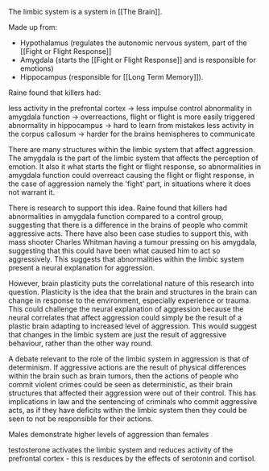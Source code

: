 
The limbic system is a system in [[The Brain]].

Made up from:

- Hypothalamus (regulates the autonomic nervous system, part of the [[Fight or Flight Response]]
- Amygdala (starts the [[Fight or Flight Response]] and is responsible for emotions)
- Hippocampus (responsible for [[Long Term Memory]]). 

Raine found that killers had:

less activity in the prefrontal cortex -> less impulse control
abnormality in amygdala function -> overreactions, flight or flight is more easily triggered
abnormality in hippocampus -> hard to learn from mistakes
less activity in the corpus callosum -> harder for the brains hemispheres to communicate


There are many structures within the limbic system that affect aggression. The amygdala is the part of the limbic system that affects the perception of emotion. It also it what starts the fight or flight response, so abnormalities in amygdala function could overreact causing the flight or flight response, in the case of aggression namely the 'fight' part, in situations where it does not warrant it.

There is research to support this idea. Raine found that killers had abnormalities in amygdala function compared to a control group, suggesting that there is a difference in the brains of people who commit aggressive acts. There have also been case studies to support this, with mass shooter Charles Whitman having a tumour pressing on his amygdala, suggesting that this could have been what caused him to act so aggressively. This suggests that abnormalities within the limbic system present a neural explanation for aggression.

However, brain plasticity puts the correlational nature of this research into question. Plasticity is the idea that the brain and structures in the brain can change in response to the environment, especially experience or trauma. This could challenge the neural explanation of aggression because the neural correlates that affect aggression could simply be the result of a plastic brain adapting to increased level of aggression. This would suggest that changes in the limbic system are just the result of aggressive behaviour, rather than the other way round.

A debate relevant to the role of the limbic system in aggression is that of determinism. If aggressive actions are the result of physical differences within the brain such as brain tumors, then the actions of people who commit violent crimes could be seen as deterministic, as their brain structures that affected their aggression were out of their control. This has implications in law and the sentencing of criminals who commit aggressive acts, as if they have deficits within the limbic system then they could be seen to not be responsible for their actions.



Males demonstrate higher levels of aggression than females

testosterone activates the limbic system and reduces activity of the prefrontal cortex - this is resduces by the effects of serotonin and cortisol.